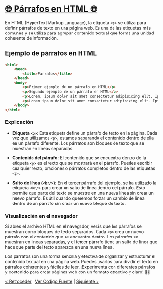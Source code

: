 # [🌐 Párrafos en HTML 🌐](https://github.com/YonRasgg/Curso-de-Python-Desde-Cero/blob/main/13.HTML/3.Vi%C3%B1eta%2Cp%2CParrafos.html)

En HTML (HyperText Markup Language), la etiqueta `<p>` se utiliza para definir párrafos de texto en una página web. Es una de las etiquetas más comunes y se utiliza para agrupar contenido textual que forma una unidad coherente de información.

## Ejemplo de párrafos en HTML

```html
<html>
    <head>
        <title>Parrafos</title>
    </head>
    <body>
        <p>Primer ejemplo de un párrafo en HTML</p>
        <p>Segundo ejemplo de un párrafo en HTML</p>
        <p>Lorem, ipsum dolor sit amet consectetur adipisicing elit. Ipsam illum sit soluta laudantium inventore deleniti,<br/>quisquam earum rerum nemo modi ducimus doloremque id, quod corporis enim optio maxime, commodi velit.</p>
        <p>Lorem ipsum dolor sit amet consectetur adipisicing elit. Ipsa delectus eligendi totam repudiandae laboriosam quisquam debitis, facere iste, accusamus error voluptates ut placeat, cum natus tenetur doloremque sed quos impedit.</p>
    </body>
</html>
```

### **Explicación**

- **Etiqueta `<p>`**: Esta etiqueta define un párrafo de texto en la página. Cada vez que utilizamos `<p>`, estamos separando el contenido dentro de ella en un párrafo diferente. Los párrafos son bloques de texto que se muestran en líneas separadas.

- **Contenido del párrafo**: El contenido que se encuentra dentro de la etiqueta `<p>` es el texto que se mostrará en el párrafo. Puedes escribir cualquier texto, oraciones o párrafos completos dentro de las etiquetas `<p>`.

- **Salto de línea (`<br/>`)**: En el tercer párrafo del ejemplo, se ha utilizado la etiqueta `<br/>` para crear un salto de línea dentro del párrafo. Esto permite que parte del texto se muestre en una nueva línea sin crear un nuevo párrafo. Es útil cuando queremos forzar un cambio de línea dentro de un párrafo sin crear un nuevo bloque de texto.

### **Visualización en el navegador**

Si abres el archivo HTML en el navegador, verás que los párrafos se muestran como bloques de texto separados. Cada `<p>` crea un nuevo párrafo con el contenido que se encuentra dentro. Los párrafos se muestran en líneas separadas, y el tercer párrafo tiene un salto de línea que hace que parte del texto aparezca en una nueva línea.

Los párrafos son una forma sencilla y efectiva de organizar y estructurar el contenido textual en una página web. Puedes usarlos para dividir el texto en párrafos coherentes y fáciles de leer. ¡Experimenta con diferentes párrafos y contenido para crear páginas web con un formato atractivo y claro! 📝🌐

[< Retroceder](https://github.com/YonRasgg/Curso-de-Python-Desde-Cero/blob/main/13.HTML/1.ConceptosBasicosHTML.md) | [Ver Codigo Fuente](https://github.com/YonRasgg/Curso-de-Python-Desde-Cero/blob/main/13.HTML/3.Vi%C3%B1eta%2Cp%2CParrafos.html) | [Siguiente >](https://github.com/YonRasgg/Curso-de-Python-Desde-Cero/blob/main/13.HTML/4.EncabezadosTitulos.md)

